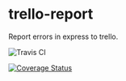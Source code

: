 # trello-report

Report errors in express to trello.

![Travis CI](https://travis-ci.org/raphaelkieling/trello-report.svg?branch=master)

[![Coverage Status](https://coveralls.io/repos/github/raphaelkieling/trello-report/badge.svg?branch=master)](https://coveralls.io/github/raphaelkieling/trello-report?branch=master)
